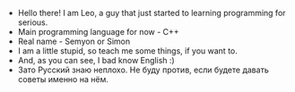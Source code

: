 - Hello there! I am Leo, a guy that just started to learning programming for serious.
- Main programming language for now - C++
- Real name - Semyon or Simon
- I am a little stupid, so teach me some things, if you want to.
- And, as you can see, I bad know English :)
- Зато Русский знаю неплохо. Не буду против, если будете давать советы именно на нём.

<!---
SemyonPopov/SemyonPopov is a ✨ special ✨ repository because its `README.md` (this file) appears on your GitHub profile.
You can click the Preview link to take a look at your changes.
--->
